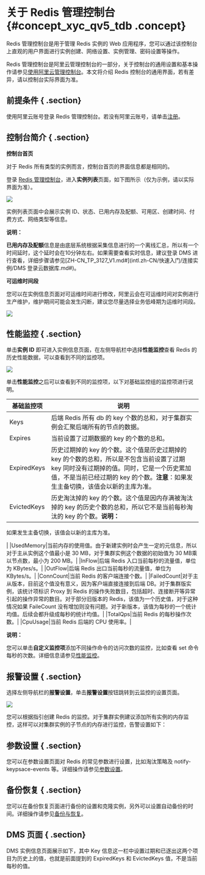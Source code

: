 # 关于 Redis 管理控制台 {#concept_xyc_qv5_tdb .concept}

Redis 管理控制台是用于管理 Redis 实例的 Web 应用程序，您可以通过该控制台上直观的用户界面进行实例创建、网络设置、实例管理、密码设置等操作。

Redis 管理控制台是阿里云管理控制台的一部分，关于控制台的通用设置和基本操作请参见[使用阿里云管理控制台](https://help.aliyun.com/document_detail/47605.html)。本文将介绍 Redis 控制台的通用界面，若有差异，请以控制台实际界面为准。

## 前提条件 { .section}

使用阿里云账号登录 Redis 管理控制台。若没有阿里云账号，请单击[注册](https://account.aliyun.com/register/register.htm)。

## 控制台简介 { .section}

**控制台首页**

对于 Redis 所有类型的实例而言，控制台首页的界面信息都是相同的。

登录 [Redis 管理控制台](https://kvstore.console.aliyun.com/)，进入**实例列表**页面，如下图所示（仅为示例，请以实际界面为准）。

![](http://static-aliyun-doc.oss-cn-hangzhou.aliyuncs.com/assets/img/3122/973_zh-CN.png)

实例列表页面中会展示实例 ID、状态、已用内存及配额、可用区、创建时间、付费方式、网络类型等信息。

**说明：** 

**已用内存及配额**信息是由底层系统根据采集信息进行的一个离线汇总，所以有一个时间延时，这个延时会在10分钟左右。如果需要查看实时信息，建议登录 DMS 进行查看，详细步骤请参见[ZH-CN\_TP\_3127\_V1.md\#](intl.zh-CN/快速入门/连接实例/DMS 登录云数据库.md#)。

**可运维时间段**

您可以在实例信息页面对可运维时间进行修改，阿里云会在可运维时间对实例进行生产维护，维护期间可能会发生闪断，建议您尽量选择业务低峰期为运维时间段。

![](http://static-aliyun-doc.oss-cn-hangzhou.aliyuncs.com/assets/img/3122/974_zh-CN.png)

## 性能监控 { .section}

单击**实例 ID** 即可进入实例信息页面，在左侧导航栏中选择**性能监控**查看 Redis 的历史性能数据，可以查看到不同的监控项。

![](http://static-aliyun-doc.oss-cn-hangzhou.aliyuncs.com/assets/img/3122/975_zh-CN.png)

单击**性能监控**之后可以查看到不同的监控项，以下对基础监控组的监控项进行说明。

|基础监控项|说明|
|-----|--|
|Keys|后端 Redis 所有 db 的 key 个数的总和，对于集群实例会汇聚后端所有的节点的数据。|
|Expires|当前设置了过期数据的 key 的个数的总和。|
|ExpiredKeys|历史过期掉的 key 的个数。这个值是历史过期掉的 key 的个数的总和，所以是不包含当前设置了过期 key 同时没有过期掉的值。同时，它是一个历史累加值，不是当前已经过期的 key 的个数。**注意**：如果发生主备切换，该值会以新的主库为准。|
|EvictedKeys|历史淘汰掉的 key 的个数。这个值是因内存满被淘汰掉的 key 的历史个数的总和，所以它不是当前每秒淘汰的 key 的个数。**说明：** 

如果发生主备切换，该值会以新的主库为准。

|
|UsedMemory|当前内存的使用值。由于新建实例时会产生一定的元信息，所以对于主从实例这个值最小是 30 MB，对于集群实例这个数据的初始值为 30 MB乘以节点数，最小为 200 MB。|
|InFlow|后端 Redis 入口当前每秒的流量值，单位为 KBytes/s。|
|OutFlow|后端 Redis 出口当前每秒的流量值，单位为 KBytes/s。|
|ConnCount|当前 Redis 的客户端连接个数。|
|FailedCount|对于主从版本，目前这个值没有意义，因为客户端直接连接到后端 DB。对于集群版实例，该统计项标识 Proxy 到 Redis 的操作失败数目，包括超时、连接断开等异常引起的操作异常的数目。对于部分旧版本的 Redis，该值为一个历史值，对于这种情况如果 FaileCount 没有增加则没有问题。对于新版本，该值为每秒的一个统计均值。后续会都升级成每秒的统计均值。|
|TotalQps|当前 Redis 的每秒操作次数。|
|CpuUsage|当前 Redis 后端的 CPU 使用率。|

**说明：** 

您可以单击**自定义监控项**添加不同操作命令的访问次数的监控，比如查看 set 命令每秒的次数。详细信息请参见[性能监控](../intl.zh-CN/用户指南/性能监控.md#)。

## 报警设置 { .section}

选择左侧导航栏的**报警设置**，单击**报警设置**按钮跳转到云监控的设置页面。

![](http://static-aliyun-doc.oss-cn-hangzhou.aliyuncs.com/assets/img/3122/976_zh-CN.png)

您可以根据指引创建 Redis 的监控。对于集群实例建议添加所有实例的内存监控，这样可以对集群实例的子节点的内存进行监控，告警设置如下：

## 参数设置 { .section}

您可以在参数设置页面对 Redis 的常见参数进行设置，比如淘汰策略及 notify-keypsace-events 等。详细操作请参见[参数设置](../intl.zh-CN/用户指南/管理实例/参数设置.md#)。

## 备份恢复 { .section}

您可以在备份恢复页面进行备份的设置和克隆实例，另外可以设置自动备份的时间。详细操作请参见[备份与恢复](../intl.zh-CN/用户指南/备份与恢复.md#)。

## DMS 页面 { .section}

DMS 实例信息页面展示如下，其中 Key 信息这一栏中设置过期和已逐出这两个项目为历史上的值，也就是前面提到的 ExpiredKeys 和 EvictedKeys 值，不是当前每秒的值。

 

